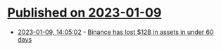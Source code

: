 # [Published on 2023-01-09](index.md)

* [2023-01-09, 14:05:02](https://news.ycombinator.com/item?id=34310423) - [Binance has lost $12B in assets in under 60 days](https://ripue.com/binance-has-lost-12-billion-in-assets-in-under-60-days/)
